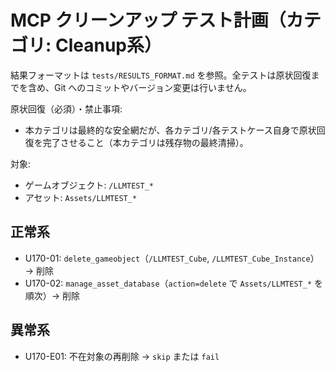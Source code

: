 # MCP クリーンアップ テスト計画（カテゴリ: Cleanup系）

結果フォーマットは `tests/RESULTS_FORMAT.md` を参照。全テストは原状回復までを含め、Git へのコミットやバージョン変更は行いません。

原状回復（必須）・禁止事項:
- 本カテゴリは最終的な安全網だが、各カテゴリ/各テストケース自身で原状回復を完了させること（本カテゴリは残存物の最終清掃）。

対象:
- ゲームオブジェクト: `/LLMTEST_*`
- アセット: `Assets/LLMTEST_*`

## 正常系

- U170-01: `delete_gameobject`（`/LLMTEST_Cube`, `/LLMTEST_Cube_Instance`）→ 削除
- U170-02: `manage_asset_database`（`action=delete` で `Assets/LLMTEST_*` を順次）→ 削除

## 異常系

- U170-E01: 不在対象の再削除 → `skip` または `fail`

